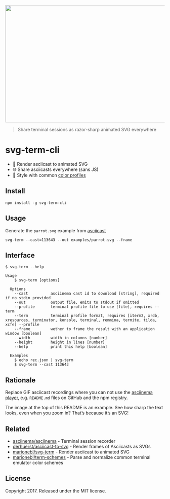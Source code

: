 <p align="center">
  <img width="600" height="370" src="https://cdn.rawgit.com/marionebl/svg-term-cli/1bb61eca/examples/parrot.svg">
</p>

> Share terminal sessions as razor-sharp animated SVG everywhere

# svg-term-cli

* 💄 Render asciicast to animated SVG
* 🌐 Share asciicasts everywhere (sans JS)
* 🤖 Style with common [color profiles](https://github.com/marionebl/term-schemes#supported-formats)

## Install

```
npm install -g svg-term-cli
```

## Usage

Generate the `parrot.svg` example from [asciicast](https://asciinema.org/a/113643)

```
svg-term --cast=113643 --out examples/parrot.svg --frame
```

## Interface

```
$ svg-term --help

Usage
    $ svg-term [options]

  Options
    --cast          asciinema cast id to download [string], required if no stdin provided
    --out           output file, emits to stdout if omitted
    --profile       terminal profile file to use [file], requires --term
    --term          terminal profile format, requires [iterm2, xrdb, xresources, terminator, konsole, terminal, remmina, termite, tilda, xcfe] --profile
    --frame         wether to frame the result with an application window [boolean]
    --width         width in columns [number]
    --height        height in lines [number]
    --help          print this help [boolean]

  Examples
    $ echo rec.json | svg-term
    $ svg-term --cast 113643
```

## Rationale

Replace GIF asciicast recordings where you can not use the [asciinema player](https://asciinema.org/), e.g. `README.md` files on GitHub and the npm registry.

The image at the top of this README is an example. See how sharp the text looks, even when you zoom in? That’s because it’s an SVG!

## Related

* [asciinema/asciinema](https://github.com/asciinema/asciinema) - Terminal session recorder
* [derhuerst/asciicast-to-svg](https://github.com/derhuerst/asciicast-to-svg) - Render frames of Asciicasts as SVGs
* [marionebl/svg-term](https://github.com/marionebl/svg-term) - Render asciicast to animated SVG
* [marionebl/term-schemes](https://github.com/marionebl/term-schemes) - Parse and normalize common terminal emulator color schemes

## License

Copyright 2017. Released under the MIT license.
